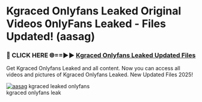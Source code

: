 # Kgraced Onlyfans Leaked Original Videos 0nlyFans Leaked - Files Updated! (aasag)

<h3>🔴 CLICK HERE 🌐==►► <a href="https://tinyurl.com/3hn5wdd3" rel="nofollow">Kgraced Onlyfans Leaked Updated Files</a></h3>

Get Kgraced Onlyfans Leaked and all content. Now you can access all videos and pictures of Kgraced Onlyfans Leaked. New Updated Files 2025!

[![aasag](https://i.imgur.com/4HnBqBT.gif)](https://tinyurl.com/3hn5wdd3)
kgraced leaked onlyfans<br>
kgraced onlyfans leak